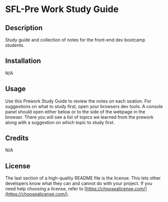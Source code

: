 # SFL-Pre Work Study Guide

## Description

Study guide and collection of notes for the front-end dev bootcamp students.

## Installation

N/A

## Usage

Use this Prework Study Guide to review the notes on each seation. For suggestions on what to study first, open your browsers dev tools. A console panel should open either below or to the side of the webpage in the browser. There you will see a list of topics we learned from the prework along with a suggestion on which topic to study first.

## Credits

N/A

## License

The last section of a high-quality README file is the license. This lets other developers know what they can and cannot do with your project. If you need help choosing a license, refer to [https://choosealicense.com/](https://choosealicense.com/).
